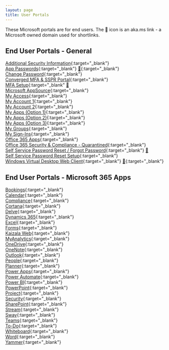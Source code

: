 ```yaml
---
layout: page
title: User Portals
---
```


These Microsoft portals are for end users. The 🔁 icon is an aka.ms link - a Microsoft owned domain used for shortlinks.

## End User Portals - General

[Additional Security Information](https://account.activedirectory.windowsazure.com/){:target="_blank"}<br>
[App Passwords](https://account.activedirectory.windowsazure.com/AppPasswords.aspx){:target="_blank"} [🔁](https://aka.ms/createAppPassword){:target="_blank"}<br>
[Change Password](https://account.activedirectory.windowsazure.com/ChangePassword.aspx){:target="_blank"}<br>
[Converged MFA & SSPR Portal](https://aka.ms/mysecurityinfo){:target="_blank"}<br>
[MFA Setup](https://account.activedirectory.windowsazure.com/proofup.aspx){:target="_blank" [🔁](https://aka.ms/mfasetup)<br>
[Microsoft AppSource](https://store.office.com/redirect.aspx){:target="_blank"}<br>
[My Access](https://myaccess.microsoft.com/){:target="_blank"}<br>
[My Account 1](https://myworkaccount.microsoft.com/){:target="_blank"}<br>
[My Account 2](https://myprofile.microsoft.com/){:target="_blank"}<br>
[My Apps (Option 1)](https://account.activedirectory.windowsazure.com/){:target="_blank"}<br>
[My Apps (Option 2)](https://myapplications.microsoft.com/){:target="_blank"}<br>
[My Apps (Option 3)](https://myapps.microsoft.com/){:target="_blank"}<br>
[My Groups](https://account.activedirectory.windowsazure.com/r#/groups){:target="_blank"}<br>
[My Sign-Ins](https://mysignins.microsoft.com/){:target="_blank"}<br>
[Office 365 Apps](https://www.office.com/apps){:target="_blank"}<br>
[Office 365 Security & Compliance - Quarantined](https://protection.office.com/quarantine){:target="_blank"}<br>
[Self Service Password Reset / Forgot Password](https://passwordreset.microsoftonline.com/){:target="_blank"} [🔁](https://aka.ms/sspr)<br>
[Self Service Password Reset Setup](https://account.activedirectory.windowsazure.com/PasswordReset/Register.aspx?regref=ssprsetup){:target="_blank"}<br>
[Windows Virtual Desktop Web Client](https://rdweb.wvd.microsoft.com/webclient/){:target="_blank"} [🔁](https://aka.ms/wvdweb){:target="_blank"}<br>


## End User Portals - Microsoft 365 Apps

[Bookings](https://outlook.office.com/bookings/){:target="_blank"}<br> 
[Calendar](https://outlook.office.com/calendar/){:target="_blank"}<br> 
[Compliance](https://compliance.microsoft.com/){:target="_blank"}<br> 
[Cortana](https://cortana.office.com/){:target="_blank"}<br> 
[Delve](https://delve.office.com/){:target="_blank"}<br> 
[Dynamics 365](https://home.dynamics.com/){:target="_blank"}<br> 
[Excel](https://www.office.com/launch/excel){:target="_blank"}<br>
[Forms](https://www.office.com/launch/forms){:target="_blank"}<br>
[Kaizala Web](https://web.kaiza.la/){:target="_blank"}<br> 
[MyAnalytics](https://myanalytics.microsoft.com/){:target="_blank"}<br> 
[OneDrive](https://portal.office.com/onedrive){:target="_blank"}<br> 
[OneNote](https://www.office.com/launch/onenote){:target="_blank"}<br> 
[Outlook](https://outlook.office.com/){:target="_blank"}<br> 
[People](https://outlook.office.com/people/){:target="_blank"}<br> 
[Planner](https://tasks.office.com/){:target="_blank"}<br> 
[Power Apps](https://make.powerapps.com/){:target="_blank"}<br> 
[Power Automate](https://flow.microsoft.com/){:target="_blank"}<br> 
[Power BI](https://app.powerbi.com/){:target="_blank"}<br> 
[PowerPoint](https://www.office.com/launch/powerpoint){:target="_blank"}<br> 
[Project](https://project.microsoft.com/){:target="_blank"}<br> 
[Security](https://security.microsoft.com/){:target="_blank"}<br> 
[SharePoint](https://login.microsoftonline.com/login.srf?wa=wsignin1.0&wreply=https://www.office.com/launch/sharepoint%3F&LoginOptions=1){:target="_blank"}<br> 
[Stream](https://web.microsoftstream.com/){:target="_blank"}<br> 
[Sway](https://www.office.com/launch/sway){:target="_blank"}<br> 
[Teams](https://teams.microsoft.com/){:target="_blank"}<br> 
[To-Do](https://to-do.office.com/){:target="_blank"}<br> 
[Whiteboard](https://whiteboard.microsoft.com){:target="_blank"}<br> 
[Word](https://www.office.com/launch/word){:target="_blank"}<br> 
[Yammer](https://www.yammer.com/){:target="_blank"}<br> 

